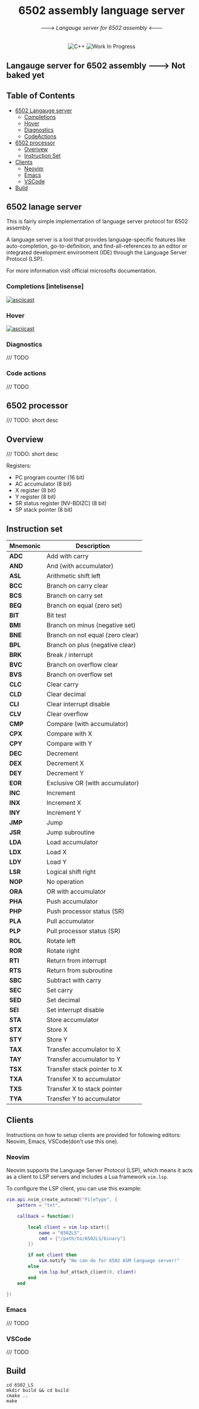 <div align="center">

  <h1>6502 assembly language server</h1>
  <h6> ---> Langauge server for 6502 assembly <--- </h6>

![C++](https://img.shields.io/badge/C++-blue?style=for-the-badge&logo=c%2B%2B)
![Work In Progress](https://img.shields.io/badge/Work%20In%20Progress-orange?style=for-the-badge)

</div>

## Langauge server for 6502 assembly ---> Not baked yet

## Table of Contents ##

- [6502 Langauge server](#)
   - [Completions](#)
   - [Hover](#)
   - [Diagnostics](#)
   - [CodeActions](#)
- [6502 processor](#)
  - [Overivew](#)
  - [Instruction Set](#)
- [Clients](#)
  - [Neovim](#)
  - [Emacs](#)
  - [VSCode](#)
- [Build](#)

## 6502 lanage server ##

This is fairly simple implementation of language server protocol for 6502 assembly.

A language server is a tool that provides language-specific features like auto-completion, go-to-definition, and find-all-references to an editor or integrated development environment (IDE) through the Language Server Protocol (LSP).

For more information visit official microsofts documentation.

### Completions [intelisense]  ###

[![asciicast](https://asciinema.org/a/Vpxr4wl0QqZ83fRqBJO7xGunM.svg)](https://asciinema.org/a/Vpxr4wl0QqZ83fRqBJO7xGunM)

### Hover ###

[![asciicast](https://asciinema.org/a/syKCKR74Qze1xiQ46AxoEDiyv.svg)](https://asciinema.org/a/syKCKR74Qze1xiQ46AxoEDiyv)

### Diagnostics  ###

/// TODO

### Code actions  ###

/// TODO

## 6502 processor ##

///  TODO: short desc

## Overview ##

/// TODO: short desc

Registers:

* PC	program counter	(16 bit)
* AC	accumulator	(8 bit)
* X	  register	(8 bit)
* Y	  register	(8 bit)
* SR	status register [NV-BDIZC]	(8 bit)
* SP	stack pointer	(8 bit)


## Instruction set  ##

| Mnemonic | Description |
|----------|------------|
| **ADC**  | Add with carry |
| **AND**  | And (with accumulator) |
| **ASL**  | Arithmetic shift left |
| **BCC**  | Branch on carry clear |
| **BCS**  | Branch on carry set |
| **BEQ**  | Branch on equal (zero set) |
| **BIT**  | Bit test |
| **BMI**  | Branch on minus (negative set) |
| **BNE**  | Branch on not equal (zero clear) |
| **BPL**  | Branch on plus (negative clear) |
| **BRK**  | Break / interrupt |
| **BVC**  | Branch on overflow clear |
| **BVS**  | Branch on overflow set |
| **CLC**  | Clear carry |
| **CLD**  | Clear decimal |
| **CLI**  | Clear interrupt disable |
| **CLV**  | Clear overflow |
| **CMP**  | Compare (with accumulator) |
| **CPX**  | Compare with X |
| **CPY**  | Compare with Y |
| **DEC**  | Decrement |
| **DEX**  | Decrement X |
| **DEY**  | Decrement Y |
| **EOR**  | Exclusive OR (with accumulator) |
| **INC**  | Increment |
| **INX**  | Increment X |
| **INY**  | Increment Y |
| **JMP**  | Jump                          |
| **JSR**  | Jump subroutine               |
| **LDA**  | Load accumulator              |
| **LDX**  | Load X                        |
| **LDY**  | Load Y                        |
| **LSR**  | Logical shift right           |
| **NOP**  | No operation                  |
| **ORA**  | OR with accumulator           |
| **PHA**  | Push accumulator              |
| **PHP**  | Push processor status (SR)    |
| **PLA**  | Pull accumulator              |
| **PLP**  | Pull processor status (SR)    |
| **ROL**  | Rotate left                   |
| **ROR**  | Rotate right                  |
| **RTI**  | Return from interrupt         |
| **RTS**  | Return from subroutine        |
| **SBC**  | Subtract with carry           |
| **SEC**  | Set carry                     |
| **SED**  | Set decimal                   |
| **SEI**  | Set interrupt disable         |
| **STA**  | Store accumulator             |
| **STX**  | Store X                       |
| **STY**  | Store Y                       |
| **TAX**  | Transfer accumulator to X     |
| **TAY**  | Transfer accumulator to Y     |
| **TSX**  | Transfer stack pointer to X   |
| **TXA**  | Transfer X to accumulator     |
| **TXS**  | Transfer X to stack pointer   |
| **TYA**  | Transfer Y to accumulator     |


## Clients ##

Instructions on how to setup clients are provided for following editors: Neovim, Emacs, VSCode(don't use this one).

### Neovim ###

Neovim supports the Language Server Protocol (LSP), which means it acts as a client to LSP servers and includes a Lua framework `vim.lsp`.

To configure the LSP client, you can use this example:

```Lua
vim.api.nvim_create_autocmd("FileType", {
    pattern = "txt",

    callback = function()

        local client = vim.lsp.start({
            name = "6502LS",
            cmd = {"/path/to/6502LS/binary"}
        })

        if not client then
            vim.notify "No can do for 6502 ASM language server!"
        else
            vim.lsp.buf_attach_client(0, client)
        end
    end

})
```

### Emacs ###

/// TODO

### VSCode ###

/// TODO

## Build ##

``` shell
cd 6502_LS
mkdir build && cd build
cmake ..
make
```

